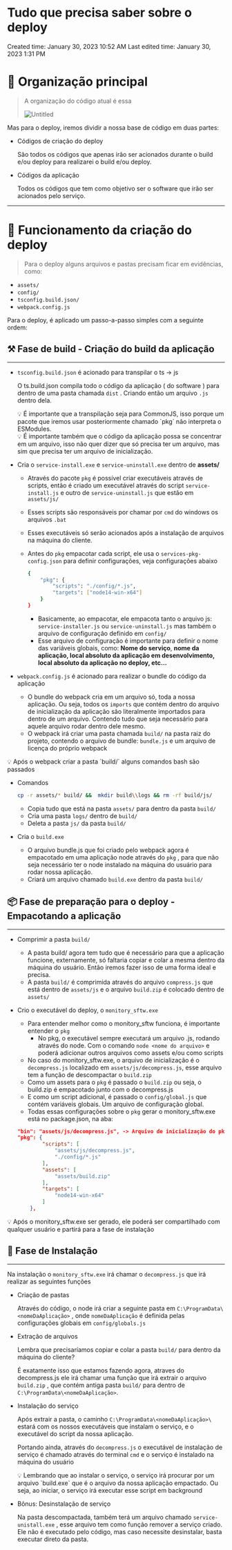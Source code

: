 # Tudo que precisa saber sobre o deploy

Created time: January 30, 2023 10:52 AM
Last edited time: January 30, 2023 1:31 PM

# 👀 Organização principal

> A organização do código atual é essa
> 
> 
> ![Untitled](Tudo%20que%20precisa%20saber%20sobre%20o%20deploy%200a35af163b6a4f059d1997578c72291a/Untitled.png)
> 

Mas para o deploy, iremos dividir a nossa base de código em duas partes:

- Códigos de criação do deploy
    
    São todos os códigos que apenas irão ser acionados durante o build e/ou deploy para realizarei o build e/ou deploy.
    
- Códigos da aplicação
    
    Todos os códigos que tem como objetivo ser o software que irão ser acionados pelo serviço.
    

---

# 💭 Funcionamento da criação do deploy

> Para o deploy alguns arquivos e pastas precisam ficar em evidências, como:
- `assets/`
- `config/`
- `tsconfig.build.json/`
- `webpack.config.js`
> 

Para o deploy, é aplicado um passo-a-passo simples com a seguinte ordem:

## ⚒️ **Fase de build - Criação do build da aplicação**

---

- `tsconfig.build.json` é acionado para transpilar o ts → js
    
    O ts.build.json compila todo o código da aplicação ( do software ) para dentro de uma pasta chamada `dist` . Criando então um arquivo `.js` dentro dela. 
    
    <aside>
    💡 É importante que a transpilação seja para CommonJS, isso porque um pacote que iremos usar posteriormente chamado `pkg` não interpreta o ESModules.
    
    </aside>
    
    <aside>
    💡 É importante também que o código da aplicação possa se concentrar em um arquivo, isso não quer dizer que só precisa ter um arquivo, mas sim que precisa ter um arquivo de inicialização.
    
    </aside>
    
- Cria o `service-install.exe` e `service-uninstall.exe` dentro de **assets/**
    - Através do pacote `pkg` é possível criar executáveis através de scripts, então é criado um executável através do script `service-install.js` e outro de `service-uninstall.js`  que estão em `assets/js/`
    - Esses scripts são responsáveis por chamar por `cmd` do windows os arquivos `.bat`
    - Esses executáveis só serão acionados após a instalação de arquivos na máquina do cliente.
    - Antes do `pkg` empacotar cada script, ele usa o `services-pkg-config.json` para definir configurações, veja configurações abaixo
        
        ```bash
        {
            "pkg": {
                "scripts": "./config/*.js",
                "targets": ["node14-win-x64"]
            }
        }
        ```
        
        - Basicamente, ao empacotar, ele empacota tanto o arquivo js: `service-installer.js` ou `service-uninstall.js`  mas também o arquivo de configuração definido em `config/`
        - Esse arquivo de configuração é importante para definir o nome das variáveis globais, como: **Nome do serviço**, **nome da aplicação, local absoluto da aplicação em desenvolvimento, local absoluto da aplicação no deploy, etc…**
- `webpack.config.js` é acionado para realizar o bundle do código da aplicação
    - O bundle do webpack cria em um arquivo só, toda a nossa aplicação. Ou seja, todos os `imports` que contém dentro do arquivo de inicialização da aplicação são literalmente importados para dentro de um arquivo. Contendo tudo que seja necessário para aquele arquivo rodar dentro dele mesmo.
    - O webpack irá criar uma pasta chamada `build/` na pasta raiz do projeto, contendo o arquivo de bundle: `bundle.js` e um arquivo de licença do próprio webpack
    

<aside>
💡 Após o webpack criar a pasta `build/` alguns comandos bash são passados

</aside>

- Comandos
    
    ```bash
    cp -r assets/* build/ &&  mkdir build\\logs && rm -rf build/js/
    ```
    
    - Copia tudo que está na pasta `assets/` para dentro da pasta `build/`
    - Cria uma pasta `logs/` dentro de `build/`
    - Deleta a pasta `js/` da pasta `build/`
    
- Cria o `build.exe`
    - O arquivo bundle.js que foi criado pelo webpack agora é empacotado em uma aplicação node através do `pkg` , para que não seja necessário ter o node instalado na máquina do usuário para rodar nossa aplicação.
    - Criará um arquivo chamado `build.exe` dentro da pasta `build/`

## 📦 Fase de preparação para o deploy - Empacotando a aplicação

---

- Comprimir a pasta `build/`
    - A pasta build/ agora tem tudo que é necessário para que a aplicação funcione, externamente, só faltaria copiar e colar a mesma dentro da máquina do usuário. Então iremos fazer isso de uma forma ideal e precisa.
    - A pasta `build/` é comprimida através do arquivo `compress.js` que está dentro de `assets/js` e o arquivo `build.zip`  é colocado dentro de `assets/`
- Crio o executável do deploy, o `monitory_sftw.exe`
    - Para entender melhor como o monitory_sftw funciona, é importante entender o `pkg`
        - No pkg, o executável sempre executará um arquivo .js, rodando através do node. Com o comando `node <nome do arquivo>` e poderá adicionar outros arquivos como assets e/ou como scripts
    - No caso do monitory_sftw.exe, o arquivo de inicialização é o `decompress.js` localizado em `assets/js/decompress.js`, esse arquivo tem a função de descompactar o `build.zip`
    - Como um assets para o `pkg` é passado o `build.zip`  ou seja, o build.zip é empacotado junto com o decompress.js
    - E como um script adicional, é passado o `config/global.js` que contém variáveis globais. Um arquivo de configuração global.
    - Todas essas configurações sobre o `pkg` gerar o monitory_sftw.exe está no package.json, na aba:
    
    ```json
    "bin": "assets/js/decompress.js", -> Arquivo de inicialização do pkg
    "pkg": {
    		"scripts": [
    			"assets/js/decompress.js",
    			"./config/*.js"
    		],
    		"assets": [
    			"assets/build.zip"
    		],
    		"targets": [
    			"node14-win-x64"
    		]
    	},
    ```
    
       
    

<aside>
💡 Após o monitory_sftw.exe ser gerado, ele poderá ser compartilhado com qualquer usuário e partirá para a fase de instalação

</aside>

## 🚀 **Fase de Instalação**

---

 Na instalação o `monitory_sftw.exe` irá chamar o `decompress.js` que irá realizar as seguintes funções

- Criação de pastas
    
    Através do código, o node irá criar a seguinte pasta em `C:\ProgramData\<nomeDaAplicação>` , onde `nomeDaAplicação` é definida pelas configurações globais em `config/globals.js`
    
- Extração de arquivos
    
    Lembra que precisaríamos copiar e colar a pasta `build/` para dentro da máquina do cliente?
    
    É exatamente isso que estamos fazendo agora, atraves do decompress.js ele irá chamar uma função que irá extrair o arquivo `build.zip` , que contém antiga pasta `build/` para dentro de `C:\ProgramData\<nomeDaAplicação>`.
    
- Instalação do serviço
    
    Após extrair a pasta, o caminho `C:\ProgramData\<nomeDaAplicação>\` estará com os nossos executáveis que instalam o serviço, e o executável do script da nossa aplicação.
    
    Portando ainda, através do `decompress.js` o executável de instalação de serviço é chamado através do terminal `cmd` e o serviço é instalado na máquina do usuário
    
    <aside>
    💡 Lembrando que ao instalar o serviço, o serviço irá procurar por um arquivo `build.exe` que é o arquivo da nossa aplicação empactado. Ou seja, ao iniciar, o serviço irá executar esse script em background
    
    </aside>
    
- Bônus: Desinstalação de serviço
    
    Na pasta descompactada, também terá um arquivo chamado `service-unistall.exe` , esse arquivo tem como função remover a serviço criado. Ele não é executado pelo código, mas caso necessite desinstalar, basta executar direto da pasta.